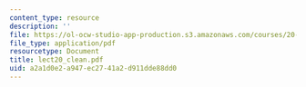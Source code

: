 ```yaml
---
content_type: resource
description: ''
file: https://ol-ocw-studio-app-production.s3.amazonaws.com/courses/20-462j-molecular-principles-of-biomaterials-spring-2006/a2a1d0e2a947ec2741a2d911dde88dd0_lect20_clean.pdf
file_type: application/pdf
resourcetype: Document
title: lect20_clean.pdf
uid: a2a1d0e2-a947-ec27-41a2-d911dde88dd0
---
```

